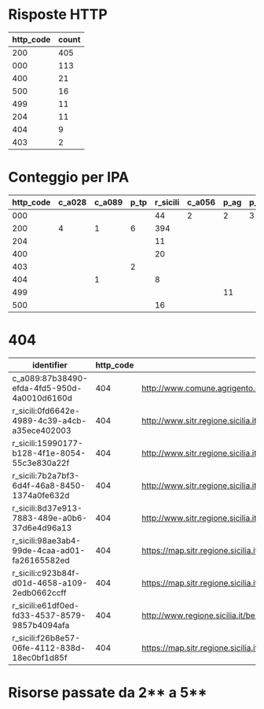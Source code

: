# Risposte HTTP

| http_code | count |
| --- | --- |
| 200 | 405 |
| 000 | 113 |
| 400 | 21 |
| 500 | 16 |
| 499 | 11 |
| 204 | 11 |
| 404 | 9 |
| 403 | 2 |

# Conteggio per IPA 

| http_code | c_a028 | c_a089 | p_tp | r_sicili | c_a056 | p_ag | p_cl | p_en |
| --- | --- | --- | --- | --- | --- | --- | --- | --- |
| 000 |  |  |  | 44 | 2 | 2 | 3 | 62 |
| 200 | 4 | 1 | 6 | 394 |  |  |  |  |
| 204 |  |  |  | 11 |  |  |  |  |
| 400 |  |  |  | 20 |  |  |  | 1 |
| 403 |  |  | 2 |  |  |  |  |  |
| 404 |  | 1 |  | 8 |  |  |  |  |
| 499 |  |  |  |  |  | 11 |  |  |
| 500 |  |  |  | 16 |  |  |  |  |

# 404

| identifier | http_code | references |
| --- | --- | --- |
| c_a089:87b38490-efda-4fd5-950d-4a0010d6160d | 404 | http://www.comune.agrigento.sitr.it/ArcGIS/services/Agrigento/Catasto/MapServer/WMSServer? |
| r_sicili:0fd6642e-4989-4c39-a4cb-a35ece402003 | 404 | http://www.sitr.regione.sicilia.it/component/option,com_docman/task,doc_details/gid,24/Itemid,105/ |
| r_sicili:15990177-b128-4f1e-8054-55c3e830a22f | 404 | http://www.sitr.regione.sicilia.it/component/option,com_docman/task,doc_details/gid,24/Itemid,105/ |
| r_sicili:7b2a7bf3-6d4f-46a8-8450-1374a0fe632d | 404 | http://www.sitr.regione.sicilia.it/component/option,com_docman/task,doc_details/gid,24/Itemid,105/ |
| r_sicili:8d37e913-7883-489e-a0b6-37d6e4d96a13 | 404 | http://www.sitr.regione.sicilia.it/component/option,com_docman/task,doc_details/gid,24/Itemid,105/ |
| r_sicili:98ae3ab4-99de-4caa-ad01-fa26165582ed | 404 | https://map.sitr.regione.sicilia.it/ArcGIS/services/CTR_LimitiAmministrativi/MapServer/WFSServer |
| r_sicili:c923b84f-d01d-4658-a109-2edb0662ccff | 404 | https://map.sitr.regione.sicilia.it/ArcGIS/services/CTR_LimitiAmministrativi/MapServer/WMSServer |
| r_sicili:e61df0ed-fd33-4537-8579-9857b4094afa | 404 | http://www.regione.sicilia.it/beniculturali/dirbenicult/bca/ptpr/pianopaesistico.html |
| r_sicili:f26b8e57-06fe-4112-838d-18ec0bf1d85f | 404 | https://map.sitr.regione.sicilia.it/ArcGIS/services/AREE_URBANE/Ortofoto14cm_Messina_ata20122013/MapServer/WCSServer |

# Risorse passate da 2** a 5**

